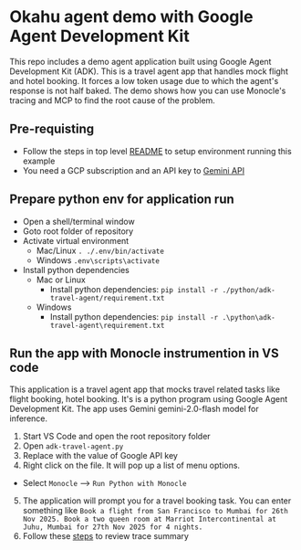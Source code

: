 # Okahu agent demo with Google Agent Development Kit
This repo includes a demo agent application built using Google Agent Development Kit (ADK).
This is a travel agent app that handles mock flight and hotel booking. It forces a low token usage due to which the agent's response is not half baked. The demo shows how you can use Monocle's tracing and MCP to find the root cause of the problem.

## Pre-requisting
- Follow the steps in top level [README](../../README.md) to setup environment running this example
- You need a GCP subscription and an API key to [Gemini API](https://ai.google.dev/gemini-api/docs)

## Prepare python env for application run
- Open a shell/terminal window
- Goto root folder of repository
- Activate virtual environment
  - Mac/Linux
  ```. ./.env/bin/activate```
  - Windows
  ```.env\scripts\activate```
- Install python dependencies
  - Mac or Linux
    - Install python dependencies: ```pip install -r ./python/adk-travel-agent/requirement.txt```
  - Windows
    - Install python dependencies: ```pip install -r .\python\adk-travel-agent\requirement.txt```

## Run the app with Monocle instrumention in VS code
This application is a travel agent app that mocks travel related tasks like flight booking, hotel booking.
It's is a python program using Google Agent Development Kit. 
The app uses Gemini gemini-2.0-flash model for inference.

1. Start VS Code and open the root repository folder
2. Open `adk-travel-agent.py` 
3. Replace <GOOGLE-API-KEY> with the value of Google API key
4. Right click on the file. It will pop up a list of menu options.
  - Select `Monocle` -->  `Run Python with Monocle`
5. The application will prompt you for a travel booking task. You can enter something like `Book a flight from San Francisco to Mumbai for 26th Nov 2025. Book a two queen room at Marriot Intercontinental at Juhu, Mumbai for 27th Nov 2025 for 4 nights.`
6. Follow these [steps](../../README.md#get-trace-summary-using-github-copilot-and-monocle-mcp) to review trace summary
